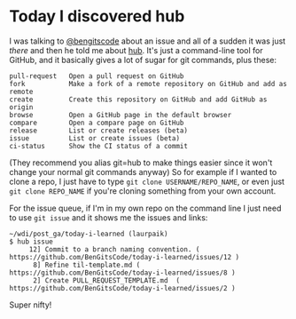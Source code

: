 # Today I discovered hub

I was talking to [@bengitscode](https://github.com/bengitscode) about an issue and all of a sudden it was just _there_ and then he told me about [hub](https://hub.github.com/). It's just a command-line tool for GitHub, and it basically gives a lot of sugar for git commands, plus these:

```
pull-request   Open a pull request on GitHub
fork           Make a fork of a remote repository on GitHub and add as remote
create         Create this repository on GitHub and add GitHub as origin
browse         Open a GitHub page in the default browser
compare        Open a compare page on GitHub
release        List or create releases (beta)
issue          List or create issues (beta)
ci-status      Show the CI status of a commit
```
(They recommend you alias git=hub to make things easier since it won't change your normal git commands anyway)
So for example if I wanted to clone a repo, I just have to type
`git clone USERNAME/REPO_NAME`, or even just `git clone REPO_NAME` if you're cloning something from your own account.

For the issue queue, if I'm in my own repo on the command line I just need to use `git issue` and it shows me the issues and links:
```
~/wdi/post_ga/today-i-learned (laurpaik)
$ hub issue
     12] Commit to a branch naming convention. ( https://github.com/BenGitsCode/today-i-learned/issues/12 )
      8] Refine til-template.md ( https://github.com/BenGitsCode/today-i-learned/issues/8 )
      2] Create PULL_REQUEST_TEMPLATE.md  ( https://github.com/BenGitsCode/today-i-learned/issues/2 )
```
Super nifty!

